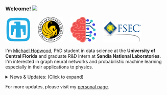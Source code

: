 ### Welcome! <img src="https://raw.githubusercontent.com/MartinHeinz/MartinHeinz/master/wave.gif" width="30px">

<p float="center">
  <img src="snl_logo.png"  width="80"/>
  &emsp;
  <img src="ucf_logo.png"  width="80"/>
  &emsp;
  <img src="sapien_logo.png"  width="80"/>
  &emsp;
  <img src="fsec_logo.jpg"  width="120"/>
</p>

I'm [Michael Hopwood](https://hopml.readthedocs.io/en/latest/), PhD student in data science at the **University of Central Florida** and graduate R&D intern at **Sandia National Laboratories**. I'm interested in graph neural networks and probabilistic machine learning especially in their applications to physics.


<details>
<summary>News & Updates: (Click to expand)</summary>

<p>
<div style="width:100%;overflow-y:scroll; height:230px;">
<ul id="news">
<li>August 2021. Invited to speak at network science conference, <a href="http://icufn.org/" target="_blank"> ICUFN 2021 </a> about work which validated active learning practices with simulations (an extension from the previous journal paper). Unfortunately, my masters comprehensive exam was at the same time as the presentation, so my second author presented.</li>
<li>May 2021. Released <a href="https://github.com/sandialabs/pvOps" target="_blank"> open-source python package </a> tackling machine learning & simulation applications in photovoltaic systems.
<li>April 2021. Journal <a href="https://www.mdpi.com/2078-2489/12/4/170" target="_blank"> paper </a> published which explores a phenomenon that ties network topology to active learning in graph neural networks</li>
<li>April 2021. Participated in <a href="https://stanford-open-datathon.devpost.com/" target="_blank"> stanford datathon</a> and submitted report about applications of generalized low rank models to <a href="https://github.com/MichaelHopwood/UCFParkingAI" target="_blank"> garage parking capacity</a></li>
<li>March 2021. Won 2nd place in 2021 OUC Data Science Competition focused on <a href="https://hopml.readthedocs.io/en/latest/projects.html#electric-vehicle-detection" target="_blank"> Electric Vehicle Detection</a></li>
<li>December 2020. <a href="https://ui.adsabs.harvard.edu/abs/2020AGUFMIN0140003H/abstract" target="_blank"> Presented at AGU</a> a methodology using data fusion techniques (both NLP and timeseries) to study the effect of extreme weather events on photovoltaic systems </li>
<li>September 2020. Journal <a href="https://ieeexplore.ieee.org/iel7/6287639/8948470/09186596.pdf" target="_blank">paper</a> published studying the use of neural networks on failure classification in PV systems</li>
<li>August 2020. Began company which designed, built, and deployed a Bayesian ML-informed algotrading agent, using the funds of an angel investor, along with two other software developers.</li>
<li>August 2020. Started my PhD at UCF!</li>
<li>June 2020. Presented at IEEE PVSC 47 (and <a href="https://www.linkedin.com/posts/michael-hopwood-43ba97123_pvsc-activity-6682102621374877696-ZgIG" target="_blank">won best student paper</a> )about the use of principal component analysis and a random forest (RF) on current-voltage curves <a href="https://ieeexplore.ieee.org/abstract/document/9300601/" target="_blank">paper</a></li>
<li>May 2020. Began R&D internship at Sandia National Labs!</li>
<li>August 2019. Release first <a href="https://github.com/MichaelHopwood/PVPolyfit/" target="_blank">open-source machine learning package</a> using physics-informed kernels and unsupervised learning focused on energy modeling in photovoltaics systems which has, to date, over 6k downloads.</li>
<li>June 2019. <a href="https://ieeexplore.ieee.org/abstract/document/8980896/" target="_blank">Project</a> accepted to IEEE PVSC 46 delineating methods of physically simulating failures in PV systems</li>
</ul>
</div>
</p>
</details>

  
  
For more updates, please visit my [personal page](https://hopml.readthedocs.io/en/latest/).
